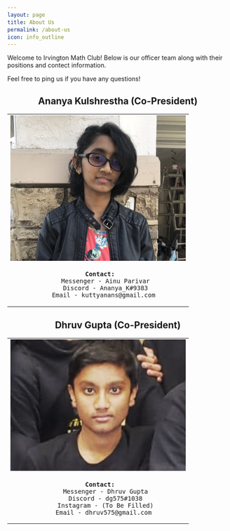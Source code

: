 ```yaml
---
layout: page
title: About Us
permalink: /about-us
icon: info_outline
---
```

Welcome to Irvington Math Club! Below is our officer team along with their positions and contect information.

Feel free to ping us if you have any questions!

<h2 align="center">Ananya Kulshrestha (Co-President)</h2>
<table cellpadding="0" cellspacing="15x" border="0" width="100%" align="center">
<tr align="center">
  <td>
    <img src="./assets/images/AnanyaHeadshotIMC.JPG" alt="Ananya Kulshrestha" width="400">
  </td>
</tr>
  <tr align="center"><td>
    <pre> <b>Contact:</b>
    Messenger - Ainu Parivar
    Discord - Ananya_K#9383
    Email - kuttyanans@gmail.com </pre>
    </td></tr>
</table>
<h2 align="center">Dhruv Gupta (Co-President)</h2>
<table cellpadding="0" cellspacing="15x" border="0" width="100%" align="center">
<tr align="center">
  <td>
    <img src="./assets/images/DhruvHeadshotIMC.jpeg" alt="Dhruv Gupta" width="400">
  </td>
</tr>
  <tr align="center"><td>
    <pre> <b>Contact:</b>
    Messenger - Dhruv Gupta
    Discord - dg575#1038
    Instagram - (To Be Filled)
    Email - dhruv575@gmail.com </pre>
    </td></tr>
</table>

